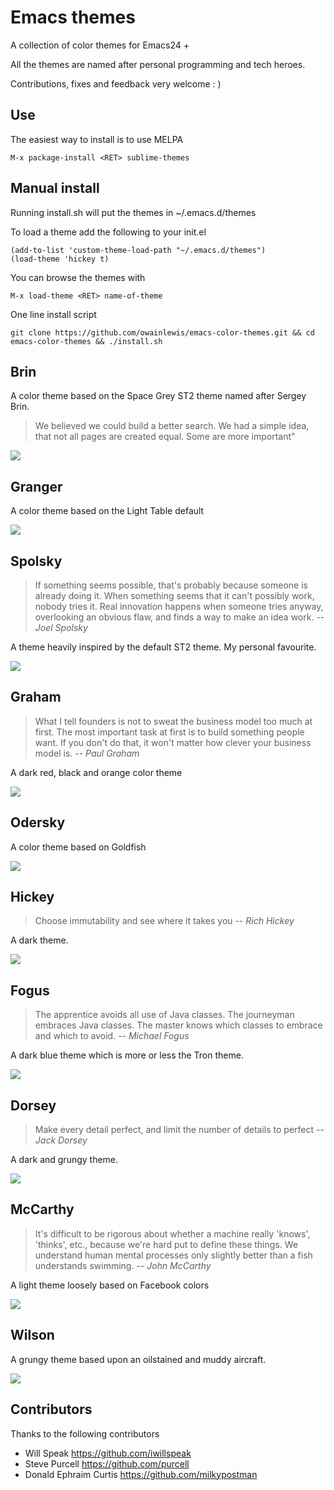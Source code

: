 # Emacs themes

A collection of color themes for Emacs24 +

All the themes are named after personal programming and tech heroes.

Contributions, fixes and feedback very welcome : )

## Use

The easiest way to install is to use MELPA

```
M-x package-install <RET> sublime-themes
```

## Manual install

Running install.sh will put the themes in  ~/.emacs.d/themes

To load a theme add the following to your init.el

```elisp
(add-to-list 'custom-theme-load-path "~/.emacs.d/themes")
(load-theme 'hickey t)
```

You can browse the themes with

```
M-x load-theme <RET> name-of-theme
```

One line install script

```
git clone https://github.com/owainlewis/emacs-color-themes.git && cd emacs-color-themes && ./install.sh
```

## Brin

A color theme based on the Space Grey ST2 theme named after Sergey Brin.

> We believed we could build a better search. We had a simple idea,
> that not all pages are created equal. Some are more important"

![](https://raw.github.com/owainlewis/emacs-color-themes/master/previews/granger.png)

## Granger

A color theme based on the Light Table default

![](https://raw.github.com/owainlewis/emacs-color-themes/master/previews/granger.png)


## Spolsky

> If something seems possible, that's probably because someone is already doing it.
> When something seems that it can't possibly work, nobody tries it.
> Real innovation happens when someone tries anyway, overlooking an obvious flaw, and finds a way to make an idea work.
> -- <cite>Joel Spolsky</cite>

A theme heavily inspired by the default ST2 theme. My personal favourite.

![](https://raw.github.com/owainlewis/emacs-color-themes/master/previews/spolsky.png)

## Graham

> What I tell founders is not to sweat the business model too much at first.
> The most important task at first is to build something people want.
> If you don't do that, it won't matter how clever your business model is.
> -- <cite>Paul Graham</cite>

A dark red, black and orange color theme

![](https://raw.github.com/owainlewis/emacs-color-themes/master/previews/graham.png)

## Odersky

A color theme based on Goldfish

![](https://raw.github.com/owainlewis/emacs-color-themes/master/previews/odersky.png)

## Hickey

> Choose immutability and see where it takes you
> -- <cite>Rich Hickey</cite>

A dark theme.

![](https://raw.github.com/owainlewis/emacs-color-themes/master/previews/hickey.png)

## Fogus

> The apprentice avoids all use of Java classes. The journeyman embraces Java classes.
> The master knows which classes to embrace and which to avoid.
> -- <cite>Michael Fogus</cite>

A dark blue theme which is more or less the Tron theme.

![](https://raw.github.com/owainlewis/emacs-color-themes/master/previews/fogus.png)

## Dorsey

> Make every detail perfect, and limit the number of details to perfect
> -- <cite>Jack Dorsey</cite>

A dark and grungy theme.

![](https://raw.github.com/owainlewis/emacs-color-themes/master/previews/dorsey.png)

## McCarthy

> It's difficult to be rigorous about whether a machine really 'knows', 'thinks', etc.,
> because we're hard put to define these things.
> We understand human mental processes only slightly better than a fish understands swimming.
> -- <cite>John McCarthy</cite>

A light theme loosely based on Facebook colors

![](https://raw.github.com/owainlewis/emacs-color-themes/master/previews/mccarthy.png)

## Wilson

A grungy theme based upon an oilstained and muddy aircraft.

![](https://raw.github.com/owainlewis/emacs-color-themes/master/previews/wilson.png)

## Contributors

Thanks to the following contributors

+ Will Speak https://github.com/iwillspeak
+ Steve Purcell https://github.com/purcell
+ Donald Ephraim Curtis https://github.com/milkypostman

